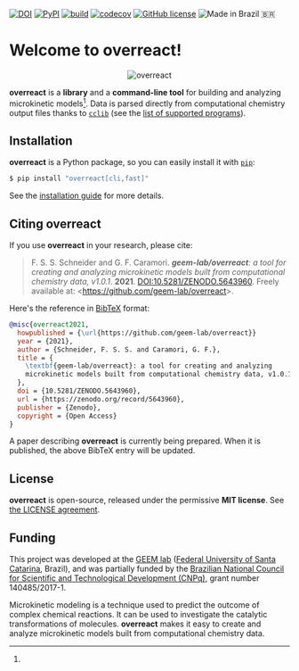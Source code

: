 [![DOI](https://zenodo.org/badge/214332027.svg)](https://zenodo.org/badge/latestdoi/214332027)
[![PyPI](https://img.shields.io/pypi/v/overreact)](https://pypi.org/project/overreact/)
[![build](https://github.com/geem-lab/overreact/actions/workflows/python-package.yml/badge.svg)](https://github.com/geem-lab/overreact/actions/workflows/python-package.yml)
[![codecov](https://codecov.io/gh/geem-lab/overreact/branch/main/graph/badge.svg?token=4WAVXCRXY8)](https://codecov.io/gh/geem-lab/overreact)
[![GitHub license](https://img.shields.io/github/license/geem-lab/overreact)](https://github.com/geem-lab/overreact/blob/main/LICENSE)
![Made in Brazil 🇧🇷](https://img.shields.io/badge/made%20in-Brazil-009c3b)

# Welcome to **overreact**!

<div align="center">
    <img alt="overreact" src="https://raw.githubusercontent.com/geem-lab/overreact-guide/master/logo.png" />
</div>

**overreact** is a **library** and a **command-line tool** for building and
analyzing microkinetic models[^microkinetic]. Data is parsed directly from
computational chemistry output files thanks to
[`cclib`](https://cclib.github.io/) (see the
[list of supported programs](https://cclib.github.io/#summary)).

## Installation

**overreact** is a Python package, so you can easily install it with
[`pip`](https://pypi.org/project/pip/):

```bash
$ pip install "overreact[cli,fast]"
```

See the
[installation guide](https://geem-lab.github.io/overreact-guide/install.html)
for more details.

## Citing **overreact**

If you use **overreact** in your research, please cite:

> F. S. S. Schneider and G. F. Caramori. _**geem-lab/overreact**: a tool for
> creating and analyzing microkinetic models built from computational chemistry
> data, v1.0.1_. **2021**.
> [DOI:10.5281/ZENODO.5643960](https://zenodo.org/badge/latestdoi/214332027).
> Freely available at: <<https://github.com/geem-lab/overreact>>.

Here's the reference in [BibTeX](http://www.bibtex.org/) format:

```bibtex
@misc{overreact2021,
  howpublished = {\url{https://github.com/geem-lab/overreact}}
  year = {2021},
  author = {Schneider, F. S. S. and Caramori, G. F.},
  title = {
    \textbf{geem-lab/overreact}: a tool for creating and analyzing
    microkinetic models built from computational chemistry data, v1.0.1
  },
  doi = {10.5281/ZENODO.5643960},
  url = {https://zenodo.org/record/5643960},
  publisher = {Zenodo},
  copyright = {Open Access}
}
```

A paper describing **overreact** is currently being prepared. When it is
published, the above BibTeX entry will be updated.

## License

**overreact** is open-source, released under the permissive **MIT license**. See
[the LICENSE agreement](https://github.com/geem-lab/overreact/blob/main/LICENSE).

## Funding

This project was developed at the [GEEM lab](https://geem-ufsc.org/)
([Federal University of Santa Catarina](https://en.ufsc.br/), Brazil), and was
partially funded by the
[Brazilian National Council for Scientific and Technological Development (CNPq)](https://cnpq.br/),
grant number 140485/2017-1.

[^microkinetic]:

Microkinetic modeling is a technique used to predict the outcome of complex
chemical reactions. It can be used to investigate the catalytic transformations
of molecules. **overreact** makes it easy to create and analyze microkinetic
models built from computational chemistry data.
